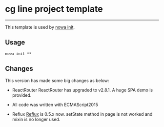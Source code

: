 # cg line project template

---

This template is used by [nowa init](https://github.com/nowa-webpack/nowa-init).

## Usage

```
nowa init **
```

## Changes

This version has made some big changes as below:

- ReactRouter
ReactRouter has upgraded to v2.8.1. A huge SPA demo is provided.

- All code was written with ECMAScript2015

- Reflux
[Reflux](https://github.com/reflux/refluxjs) is 0.5.x now. setState method in page is not worked and mixin is no longer used.
